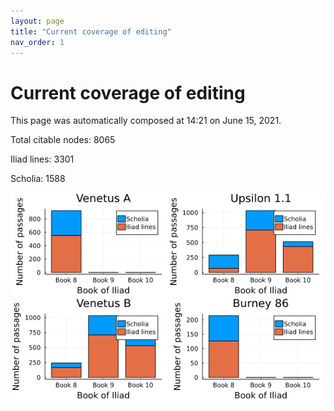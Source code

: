 ```yaml
---
layout: page
title: "Current coverage of editing"
nav_order: 1
---
```



# Current coverage of editing

This page was automatically composed at 14:21 on June 15, 2021.

Total citable nodes: 8065

Iliad lines: 3301

Scholia: 1588

![Summary of coverage](./coverage.png)